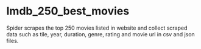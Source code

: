 # Imdb_250_best_movies

Spider scrapes the top 250 movies listed in website and collect scraped data such as tile, year, duration, genre, rating and movie url in csv and json files.
